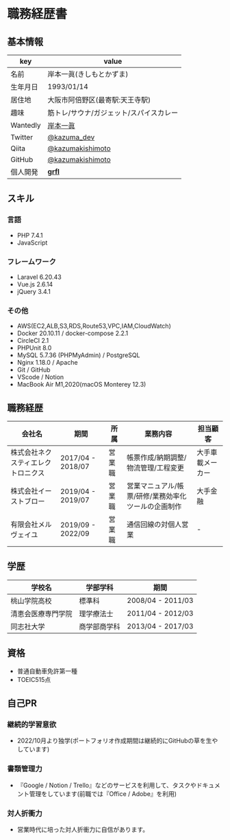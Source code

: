 # **職務経歴書**

## **基本情報**
|key|value|
|---|-----|
|名前|岸本一眞(きしもとかずま)|
|生年月日|1993/01/14|
|居住地|大阪市阿倍野区(最寄駅:天王寺駅)|
|趣味|筋トレ/サウナ/ガジェット/スパイスカレー|
|Wantedly|[岸本一眞](https://www.wantedly.com/id/kazumakishimoto)|
|Twitter|[@kazuma_dev](https://twitter.com/kazuma_dev)|
|Qiita|[@kazumakishimoto](https://qiita.com/kazumakishimoto)|
|GitHub|[@kazumakishimoto](https://github.com/kazumakishimoto)|
|個人開発|[**grfl**](https://grfl.herokuapp.com/)|

## **スキル**

### **言語**
- PHP 7.4.1
- JavaScript

### **フレームワーク**
- Laravel 6.20.43
- Vue.js 2.6.14
- jQuery 3.4.1

### **その他**
- AWS(EC2,ALB,S3,RDS,Route53,VPC,IAM,CloudWatch)
- Docker 20.10.11 / docker-compose 2.2.1
- CircleCI 2.1
- PHPUnit	8.0
- MySQL 5.7.36 (PHPMyAdmin) / PostgreSQL
- Nginx 1.18.0 / Apache
- Git	/ GitHub
- VScode / Notion
- MacBook Air	M1,2020(macOS	Monterey 12.3)
<div style="page-break-before:always"></div>

## **職務経歴**
|会社名|期間|所属|業務内容|担当顧客|
|---|-----|-----|-----|-----|
|株式会社ネクスティエレクトロニクス|2017/04 - 2018/07|営業職|帳票作成/納期調整/物流管理/工程変更|大手車載メーカー|
|株式会社イーストブロー|2019/04 - 2019/07|営業職|営業マニュアル/帳票/研修/業務効率化ツールの企画制作|大手金融|
|有限会社メルヴェイユ|2019/09 - 2022/09|営業職|通信回線の対個人営業| - |

## **学歴**
|学校名|学部学科|期間|
|---|-----|-----|
|桃山学院高校|標準科|2008/04 - 2011/03|
|清恵会医療専門学院|理学療法士|2011/04 - 2012/03|
|同志社大学|商学部商学科|2013/04 - 2017/03|

## **資格**
- 普通自動車免許第一種
- TOEIC515点

## **自己PR**

### **継続的学習意欲**
- 2022/10月より独学(ポートフォリオ作成期間は継続的にGitHubの草を生やしています)

### **書類管理力**
- 『Google / Notion / Trello』などのサービスを利用して、タスクやドキュメント管理をしています(前職では『Office / Adobe』を利用)

### **対人折衝力**
- 営業時代に培った対人折衝力に自信があります。
